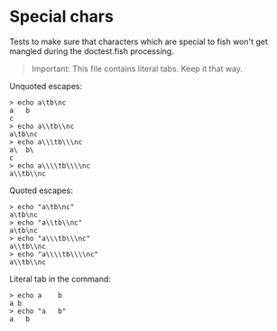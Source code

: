 # Special chars

Tests to make sure that characters which are special to fish won't get mangled during the doctest.fish processing.

> Important: This file contains literal tabs. Keep it that way.

Unquoted escapes:

    > echo a\tb\nc
    a	b
    c
    > echo a\\tb\\nc
    a\tb\nc
    > echo a\\\tb\\\nc
    a\	b\
    c
    > echo a\\\\tb\\\\nc
    a\\tb\\nc

Quoted escapes:

    > echo "a\tb\nc"
    a\tb\nc
    > echo "a\\tb\\nc"
    a\tb\nc
    > echo "a\\\tb\\\nc"
    a\\tb\\nc
    > echo "a\\\\tb\\\\nc"
    a\\tb\\nc

Literal tab in the command:

    > echo a	b
    a b
    > echo "a	b"
    a	b
